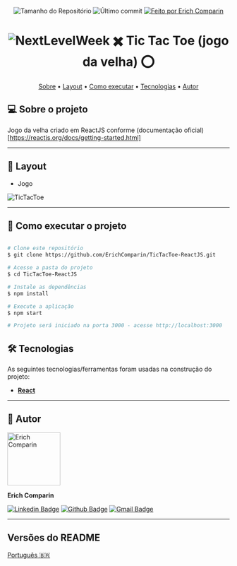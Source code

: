 <p align="center">
  <img alt="Tamanho do Repositório" src="https://img.shields.io/github/repo-size/ErichComparin/TicTacToe-ReactJS?style=flat-square" />
  
  <img alt="Último commit" src="https://img.shields.io/github/last-commit/ErichComparin/TicTacToe-ReactJS?style=flat-square" />

  <a href="https://github.com/ErichComparin">
    <img alt="Feito por Erich Comparin" src="https://img.shields.io/badge/feito%20por-Erich%20Comparin-orange?style=flat-square" />
  </a>

</p>

<h1 align="center">
    <img alt="NextLevelWeek" title="#NextLevelWeek" src=./readme/banner.jpg?raw=true" />
    ✖️ Tic Tac Toe (jogo da velha) ⭕
</h1>

<!-- 🚧🚧 Em construção 🚧🚧 -->

<p align="center">
 <a href="#-sobre-o-projeto">Sobre</a> •
 <a href="#-layout">Layout</a> • 
 <a href="#-como-executar-o-projeto">Como executar</a> • 
 <a href="#-tecnologias">Tecnologias</a> •
 <a href="#️-autor">Autor</a>
</p>

## 💻 Sobre o projeto

Jogo da velha criado em ReactJS conforme (documentação oficial)[https://reactjs.org/docs/getting-started.html]

---

## 🎨 Layout

- Jogo
<img alt="TicTacToe" src="./readme/web1.jpg?raw=true">

---

## 🚀 Como executar o projeto

```bash

# Clone este repositório
$ git clone https://github.com/ErichComparin/TicTacToe-ReactJS.git

# Acesse a pasta do projeto
$ cd TicTacToe-ReactJS

# Instale as dependências
$ npm install

# Execute a aplicação
$ npm start

# Projeto será iniciado na porta 3000 - acesse http://localhost:3000

```

## 🛠 Tecnologias

As seguintes tecnologias/ferramentas foram usadas na construção do projeto:

-   **[React](https://reactjs.org/)**

---

## 🧔 Autor

<img alt="Erich Comparin" src="https://avatars1.githubusercontent.com/u/49964553?s=460&u=cbfeb4a52528866ecd92b23fb86afa9bf1cc4ee2&v=4" width="120px"/>

**Erich Comparin**

[![Linkedin Badge](https://img.shields.io/badge/-Erich_Comparin-blue?style=flat-square&logo=Linkedin&logoColor=white&link=ttps://www.linkedin.com/in/erich-comparin-6923119b/)](https://www.linkedin.com/in/erich-comparin-6923119b/) [![Github Badge](https://img.shields.io/badge/-Erich_Comparin-000?style=flat-square&logo=Github&logoColor=white&link=https://github.com/ErichComparin)](https://github.com/ErichComparin) [![Gmail Badge](https://img.shields.io/badge/-erich.comparin@gmail.com-c14438?style=flat-square&logo=Gmail&logoColor=white&link=mailto:erich.comparin@gmail.com)](mailto:erich.comparin@gmail.com)

---

##  Versões do README

[Português 🇧🇷](./README.md)
